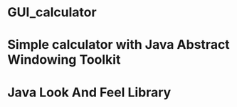 # GUI_calculator

# Simple calculator with Java Abstract Windowing Toolkit
# Java Look And Feel Library  
